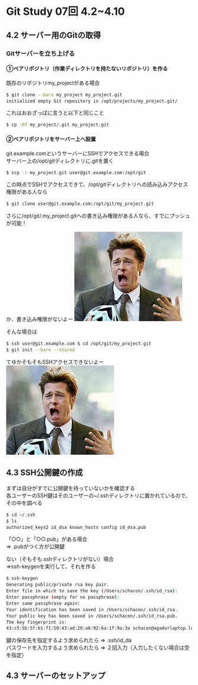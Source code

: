 Git Study 07回 4.2~4.10
=========
## 4.2 サーバー用のGitの取得

### Gitサーバーを立ち上げる  

#### ①ベアリポジトリ（作業ディレクトリを持たないリポジトリ）を作る  
  
既存のリポジトリmy_projectがある場合
```sh
$ git clone --bare my_project my_project.git
initialized empty Git repository in /opt/projects/my_project.git/
```
これはおおざっぱに言うと以下と同じこと
```sh
$ cp -Rf my_project/.git my_project.git
```

#### ②ベアリポジトリをサーバー上へ設置  
  
git.example.comというサーバーにSSHでアクセスできる場合  
サーバー上の/opt/gitディレクトリに.gitを置く
```sh
$ scp -r my_project.git user@git.example.com:/opt/git
```

この時点でSSHでアクセスできて、/opt/gitディレクトリへの読み込みアクセス権限がある人なら
```sh
$ git clone user@git.example.com:/opt/git/my_preject.git
```
さらに/opt/git/.my_project.gitへの書き込み権限がある人なら、すでにプッシュが可能！

か、書き込み権限がないよー
![1](./img/1.png)

そんな場合は
```sh
$ ssh user@git.example.com $ cd /opt/git/my_project.git
$ git init --bare --shared
```

てゆかそもそもSSHアクセスできないよー
![1](./img/1.png)

## 4.3 SSH公開鍵の作成

まずは自分がすでに公開鍵を持っていないかを確認する  
各ユーザーのSSH鍵はそのユーザーの~/.sshディレクトリに置かれているので、その中を調べる  
```sh
$ cd ~/.ssh
$ ls
authorized_keys2 id_dsa known_hosts config id_dsa.pub
```
「○○」と「○○.pub」がある場合  
=> .pubがつく方が公開鍵  
  
ない（そもそも.sshディレクトリがない）場合  
=>ssh-keygenを実行して、それを作る

```sh
$ ssh-keygen
Generating public/private rsa key pair.
Enter file in which to save the key (/Users/schacon/.ssh/id_rsa):
Enter passphrase (empty for no passphrase):
Enter same passphrase again:
Your identification has been saved in /Users/schacon/.ssh/id_rsa.
Your public key has been saved in /Users/schacon/.ssh/id_rsa.pub.
The key fingerprint is:
43:c5:5b:5f:b1:f1:50:43:ad:20:a6:92:6a:1f:9a:3a schacon@agadorlaptop.local
```
鍵の保存先を指定するよう求められたら => .ssh/id_da  
パスワードを入力するよう求められたら => ２回入力（入力したくない場合は空を指定）

## 4.3 サーバーのセットアップ

